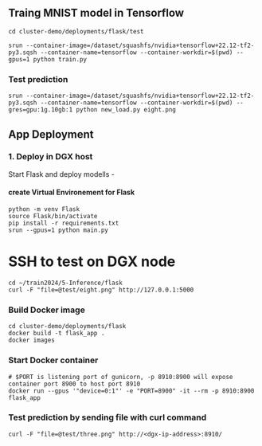 ## Traing MNIST model in Tensorflow
`cd cluster-demo/deployments/flask/test`

`srun --container-image=/dataset/squashfs/nvidia+tensorflow+22.12-tf2-py3.sqsh --container-name=tensorflow --container-workdir=$(pwd) --gpus=1 python train.py`


### Test prediction
`srun --container-image=/dataset/squashfs/nvidia+tensorflow+22.12-tf2-py3.sqsh --container-name=tensorflow --container-workdir=$(pwd) --gres=gpu:1g.10gb:1 python new_load.py eight.png`



## App Deployment
### 1. Deploy in DGX host
Start Flask and deploy modells -
#### create Virtual Environement for Flask
```Shell
python -m venv Flask
source Flask/bin/activate
pip install -r requirements.txt
srun --gpus=1 python main.py
```

# SSH to test on DGX node
```Shell
cd ~/train2024/5-Inference/flask
curl -F "file=@test/eight.png" http://127.0.0.1:5000
```


### Build Docker image
```Shell
cd cluster-demo/deployments/flask
docker build -t flask_app . 
docker images
```


### Start Docker container

```Shell
# $PORT is listening port of gunicorn, -p 8910:8900 will expose container port 8900 to host port 8910
docker run --gpus '"device=0:1"' -e "PORT=8900" -it --rm -p 8910:8900 flask_app
```

### Test prediction by sending file with curl command 

`curl -F "file=@test/three.png" http://<dgx-ip-address>:8910/`

